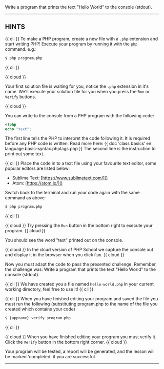 Write a program that prints the text "Hello World" to the console (stdout).

----------------------------------------------------------------------
## HINTS
{{ cli }}
To make a PHP program, create a new file with a `.php` extension and start writing PHP! Execute your program by running it with the
`php` command. e.g.:

```sh
$ php program.php
```
{{ cli }}

{{ cloud }}

Your first solution file is waiting for you, notice the `.php` extension in it's name. We'll execute your solution file for you when you press the `Run` or `Verify` buttons. 

{{ cloud }}

You can write to the console from a PHP program with the following code:

```php
<?php
echo "text";
```

The first line tells the PHP to interpret the code following it. It is required before any PHP code is written. Read more here:  {{ doc 'class basics' en language.basic-syntax.phptags.php }}
The second line is the instruction to print out some text.

{{ cli }}
Place the code in to a text file using your favourite text editor, some popular editors are listed below:

* Sublime Text: [https://www.sublimetext.com/]()
* Atom: [https://atom.io/]()

Switch back to the terminal and run your code again with the same command as above:

```sh
$ php program.php
```
{{ cli }}

{{ cloud }}
Try pressing the `Run` button in the bottom right to execute your program.
{{ cloud }}

You should see the word "text" printed out on the console.

{{ cloud }}
In the cloud version of PHP School we capture the console out and display it in the browser when you click `Run`.
{{ cloud }}

Now you must adapt the code to pass the presented challenge. Remember, the challenge was: Write a program that prints the text "Hello World" to the console (stdout).

{{ cli }}
We have created you a file named `hello-world.php` in your current working directory, feel free to use it!
{{ cli }}

{{ cli }}
When you have finished editing your program and saved the file you must run the following (substituting program.php to the name of the file you created which contains your code)

```sh
$ {appname} verify program.php
```
{{ cli }}

{{ cloud }}
When you have finished editing your program you must verify it. Click the `Verify` button in the bottom right corner.
{{ cloud }}

Your program will be tested, a report will be generated, and the lesson will be marked 'completed' if you are successful.

----------------------------------------------------------------------
